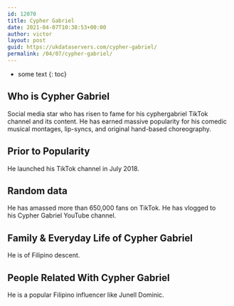 ```yaml
---
id: 12070
title: Cypher Gabriel
date: 2021-04-07T10:38:53+00:00
author: victor
layout: post
guid: https://ukdataservers.com/cypher-gabriel/
permalink: /04/07/cypher-gabriel/
---
```


* some text
{: toc}


## Who is Cypher Gabriel



Social media star who has risen to fame for his cyphergabriel TikTok channel and its content. He has earned massive popularity for his comedic musical montages, lip-syncs, and original hand-based choreography.

                
                
                
## Prior to Popularity



He launched his TikTok channel in July 2018.

                
                
                
## Random data



He has amassed more than 650,000 fans on TikTok. He has vlogged to his Cypher Gabriel YouTube channel.

                
                
                
## Family & Everyday Life of Cypher Gabriel



He is of Filipino descent.

                
                
                
## People Related With Cypher Gabriel



He is a popular Filipino influencer like Junell Dominic.

                
              
            
          
          
          